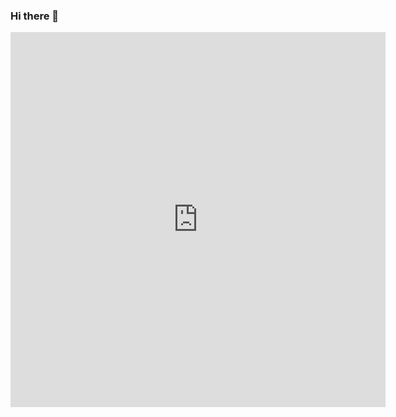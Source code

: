 ### Hi there 👋

<!--
**Noptonium/Noptonium** is a ✨ _special_ ✨ repository because its `README.md` (this file) appears on your GitHub profile.

Here are some ideas to get you started:

- 🔭 I’m currently working on ...
- 🌱 I’m currently learning ...
- 👯 I’m looking to collaborate on ...
- 🤔 I’m looking for help with ...
- 💬 Ask me about ...
- 📫 How to reach me: ...
- 😄 Pronouns: ...
- ⚡ Fun fact: ...
-->
<iframe width="600" height="600" src="https://ionicabizau.github.io/github-profile-languages/api.html?Noptonium" frameborder="0"></iframe>
